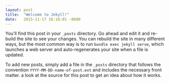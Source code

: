 ```yaml
---
layout: post
title:  "Welcome to Jekyll!"
date:   2015-11-17 16:16:01 -0600
---
```


You’ll find this post in your `_posts` directory. 
Go ahead and edit it and re-build the site to see your changes. 
You can rebuild the site in many different ways, but the most common way is to run `bundle exec jekyll serve`, 
which launches a web server and auto-regenerates your site when a file is updated.

To add new posts, simply add a file in the `_posts` 
directory that follows the convention `YYYY-MM-DD-name-of-post.ext` 
and includes the necessary front matter. 
 a look at the source for this post to get an idea about how it works.
